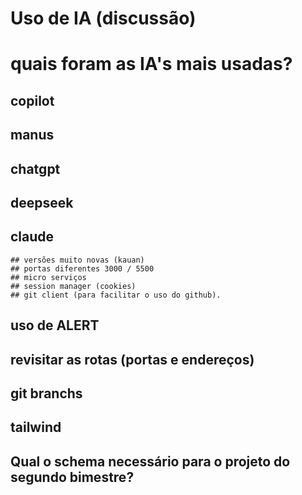 # Uso de IA (discussão)

# quais foram as IA's mais usadas?
## copilot
## manus
## chatgpt
## deepseek
## claude


    ## versões muito novas (kauan)
    ## portas diferentes 3000 / 5500
    ## micro serviços
    ## session manager (cookies)
    ## git client (para facilitar o uso do github).

## uso de ALERT

## revisitar as rotas (portas e endereços)

## git branchs

## tailwind

## Qual o schema necessário para o projeto do segundo bimestre?


